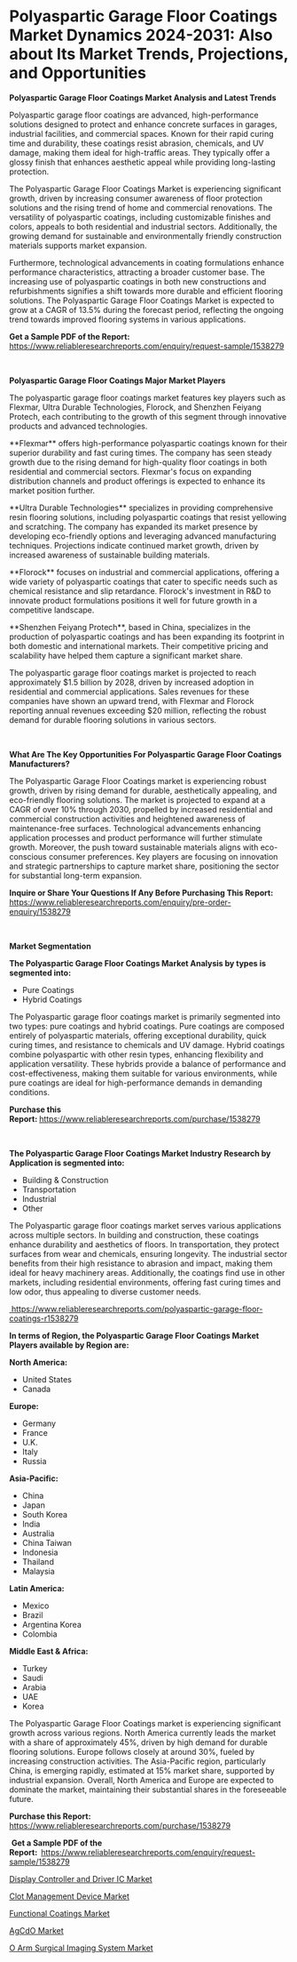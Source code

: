 <p><h1>Polyaspartic Garage Floor Coatings Market Dynamics 2024-2031: Also about Its Market Trends, Projections, and Opportunities</h1></p><p><strong>Polyaspartic Garage Floor Coatings Market Analysis and Latest Trends</strong></p>
<p><p>Polyaspartic garage floor coatings are advanced, high-performance solutions designed to protect and enhance concrete surfaces in garages, industrial facilities, and commercial spaces. Known for their rapid curing time and durability, these coatings resist abrasion, chemicals, and UV damage, making them ideal for high-traffic areas. They typically offer a glossy finish that enhances aesthetic appeal while providing long-lasting protection.</p><p>The Polyaspartic Garage Floor Coatings Market is experiencing significant growth, driven by increasing consumer awareness of floor protection solutions and the rising trend of home and commercial renovations. The versatility of polyaspartic coatings, including customizable finishes and colors, appeals to both residential and industrial sectors. Additionally, the growing demand for sustainable and environmentally friendly construction materials supports market expansion. </p><p>Furthermore, technological advancements in coating formulations enhance performance characteristics, attracting a broader customer base. The increasing use of polyaspartic coatings in both new constructions and refurbishments signifies a shift towards more durable and efficient flooring solutions. The Polyaspartic Garage Floor Coatings Market is expected to grow at a CAGR of 13.5% during the forecast period, reflecting the ongoing trend towards improved flooring systems in various applications.</p></p>
<p><strong>Get a Sample PDF of the Report:&nbsp;</strong> <a href="https://www.reliableresearchreports.com/enquiry/request-sample/1538279?utm_campaign=83&utm_medium=2&utm_source=Github&utm_content=ia&utm_term=10112024&utm_id=polyaspartic-garage-floor-coatings">https://www.reliableresearchreports.com/enquiry/request-sample/1538279</a></p>
<p>&nbsp;</p>
<p><strong>Polyaspartic Garage Floor Coatings Major Market Players</strong></p>
<p><p>The polyaspartic garage floor coatings market features key players such as Flexmar, Ultra Durable Technologies, Florock, and Shenzhen Feiyang Protech, each contributing to the growth of this segment through innovative products and advanced technologies.</p><p>**Flexmar** offers high-performance polyaspartic coatings known for their superior durability and fast curing times. The company has seen steady growth due to the rising demand for high-quality floor coatings in both residential and commercial sectors. Flexmar's focus on expanding distribution channels and product offerings is expected to enhance its market position further.</p><p>**Ultra Durable Technologies** specializes in providing comprehensive resin flooring solutions, including polyaspartic coatings that resist yellowing and scratching. The company has expanded its market presence by developing eco-friendly options and leveraging advanced manufacturing techniques. Projections indicate continued market growth, driven by increased awareness of sustainable building materials.</p><p>**Florock** focuses on industrial and commercial applications, offering a wide variety of polyaspartic coatings that cater to specific needs such as chemical resistance and slip retardance. Florock's investment in R&D to innovate product formulations positions it well for future growth in a competitive landscape.</p><p>**Shenzhen Feiyang Protech**, based in China, specializes in the production of polyaspartic coatings and has been expanding its footprint in both domestic and international markets. Their competitive pricing and scalability have helped them capture a significant market share.</p><p>The polyaspartic garage floor coatings market is projected to reach approximately $1.5 billion by 2028, driven by increased adoption in residential and commercial applications. Sales revenues for these companies have shown an upward trend, with Flexmar and Florock reporting annual revenues exceeding $20 million, reflecting the robust demand for durable flooring solutions in various sectors.</p></p>
<p>&nbsp;</p>
<p><strong>What Are The Key Opportunities For Polyaspartic Garage Floor Coatings Manufacturers?</strong></p>
<p><p>The Polyaspartic Garage Floor Coatings market is experiencing robust growth, driven by rising demand for durable, aesthetically appealing, and eco-friendly flooring solutions. The market is projected to expand at a CAGR of over 10% through 2030, propelled by increased residential and commercial construction activities and heightened awareness of maintenance-free surfaces. Technological advancements enhancing application processes and product performance will further stimulate growth. Moreover, the push toward sustainable materials aligns with eco-conscious consumer preferences. Key players are focusing on innovation and strategic partnerships to capture market share, positioning the sector for substantial long-term expansion.</p></p>
<p><strong>Inquire or Share Your Questions If Any Before Purchasing This Report:</strong> <a href="https://www.reliableresearchreports.com/enquiry/pre-order-enquiry/1538279?utm_campaign=83&utm_medium=2&utm_source=Github&utm_content=ia&utm_term=10112024&utm_id=polyaspartic-garage-floor-coatings">https://www.reliableresearchreports.com/enquiry/pre-order-enquiry/1538279</a></p>
<p>&nbsp;</p>
<p><strong>Market Segmentation</strong></p>
<p><strong>The Polyaspartic Garage Floor Coatings Market Analysis by types is segmented into:</strong></p>
<p><ul><li>Pure Coatings</li><li>Hybrid Coatings</li></ul></p>
<p><p>The Polyaspartic garage floor coatings market is primarily segmented into two types: pure coatings and hybrid coatings. Pure coatings are composed entirely of polyaspartic materials, offering exceptional durability, quick curing times, and resistance to chemicals and UV damage. Hybrid coatings combine polyaspartic with other resin types, enhancing flexibility and application versatility. These hybrids provide a balance of performance and cost-effectiveness, making them suitable for various environments, while pure coatings are ideal for high-performance demands in demanding conditions.</p></p>
<p><strong>Purchase this Report:&nbsp;</strong><a href="https://www.reliableresearchreports.com/purchase/1538279?utm_campaign=83&utm_medium=2&utm_source=Github&utm_content=ia&utm_term=10112024&utm_id=polyaspartic-garage-floor-coatings">https://www.reliableresearchreports.com/purchase/1538279</a></p>
<p>&nbsp;</p>
<p><strong>The Polyaspartic Garage Floor Coatings Market Industry Research by Application is segmented into:</strong></p>
<p><ul><li>Building & Construction</li><li>Transportation</li><li>Industrial</li><li>Other</li></ul></p>
<p><p>The Polyaspartic garage floor coatings market serves various applications across multiple sectors. In building and construction, these coatings enhance durability and aesthetics of floors. In transportation, they protect surfaces from wear and chemicals, ensuring longevity. The industrial sector benefits from their high resistance to abrasion and impact, making them ideal for heavy machinery areas. Additionally, the coatings find use in other markets, including residential environments, offering fast curing times and low odor, thus appealing to diverse customer needs.</p></p>
<p><a href="https://www.reliableresearchreports.com/polyaspartic-garage-floor-coatings-r1538279?utm_campaign=83&utm_medium=2&utm_source=Github&utm_content=ia&utm_term=10112024&utm_id=polyaspartic-garage-floor-coatings">&nbsp;https://www.reliableresearchreports.com/polyaspartic-garage-floor-coatings-r1538279</a></p>
<p><strong>In terms of Region, the Polyaspartic Garage Floor Coatings Market Players available by Region are:</strong></p>
<p>
    <p> <strong> North America: </strong>
        <ul>
            <li>United States</li>
            <li>Canada</li>
        </ul>
        </p> 
    <p> <strong> Europe: </strong>
        <ul>
            <li>Germany</li>
            <li>France</li>
            <li>U.K.</li>
            <li>Italy</li>
            <li>Russia</li>
        </ul>
        </p> 
    <p> <strong> Asia-Pacific: </strong>
        <ul>
            <li>China</li>
            <li>Japan</li>
            <li>South Korea</li>
            <li>India</li>
            <li>Australia</li>
            <li>China Taiwan</li>
            <li>Indonesia</li>
            <li>Thailand</li>
            <li>Malaysia</li>
        </ul>
        </p> 
    <p> <strong> Latin America: </strong>
        <ul>
            <li>Mexico</li>
            <li>Brazil</li>
            <li>Argentina Korea</li>
            <li>Colombia</li>
        </ul>
        </p> 
    <p> <strong> Middle East & Africa: </strong>
        <ul>
            <li>Turkey</li>
            <li>Saudi</li>
            <li>Arabia</li>
            <li>UAE</li>
            <li>Korea</li>
        </ul>
    </p>
    </p>
<p><p>The Polyaspartic Garage Floor Coatings market is experiencing significant growth across various regions. North America currently leads the market with a share of approximately 45%, driven by high demand for durable flooring solutions. Europe follows closely at around 30%, fueled by increasing construction activities. The Asia-Pacific region, particularly China, is emerging rapidly, estimated at 15% market share, supported by industrial expansion. Overall, North America and Europe are expected to dominate the market, maintaining their substantial shares in the foreseeable future.</p></p>
<p><strong>Purchase this Report: </strong><a href="https://www.reliableresearchreports.com/purchase/1538279?utm_campaign=83&utm_medium=2&utm_source=Github&utm_content=ia&utm_term=10112024&utm_id=polyaspartic-garage-floor-coatings">https://www.reliableresearchreports.com/purchase/1538279</a></p>
<p>&nbsp;<strong>Get a Sample PDF of the Report:&nbsp;&nbsp;</strong><a href="https://www.reliableresearchreports.com/enquiry/request-sample/1538279?utm_campaign=83&utm_medium=2&utm_source=Github&utm_content=ia&utm_term=10112024&utm_id=polyaspartic-garage-floor-coatings">https://www.reliableresearchreports.com/enquiry/request-sample/1538279</a></p>
<p><strong></strong></p>
<p><p><a href="https://www.linkedin.com/pulse/regional-adaptations-global-display-controller-driver-ic-market-fk76f?utm_campaign=83&utm_medium=2&utm_source=Github&utm_content=ia&utm_term=10112024&utm_id=polyaspartic-garage-floor-coatings">Display Controller and Driver IC Market</a></p><p><a href="https://issuu.com/reportprime-2/docs/clot-management-device-market-size-_e7df16665de450?utm_campaign=83&utm_medium=2&utm_source=Github&utm_content=ia&utm_term=10112024&utm_id=polyaspartic-garage-floor-coatings">Clot Management Device Market</a></p><p><a href="https://github.com/dowsegmspivadlk/Market-Research-Report-List-1/blob/main/functional-coatings-market.md?utm_campaign=83&utm_medium=2&utm_source=Github&utm_content=ia&utm_term=10112024&utm_id=polyaspartic-garage-floor-coatings">Functional Coatings Market</a></p><p><a href="https://github.com/knaufethaganye/Market-Research-Report-List-1/blob/main/agcdo-market.md?utm_campaign=83&utm_medium=2&utm_source=Github&utm_content=ia&utm_term=10112024&utm_id=polyaspartic-garage-floor-coatings">AgCdO Market</a></p><p><a href="https://issuu.com/reportprime-2/docs/o-arm-surgical-imaging-system-marke_9f29906eadd055?utm_campaign=83&utm_medium=2&utm_source=Github&utm_content=ia&utm_term=10112024&utm_id=polyaspartic-garage-floor-coatings">O Arm Surgical Imaging System Market</a></p></p>